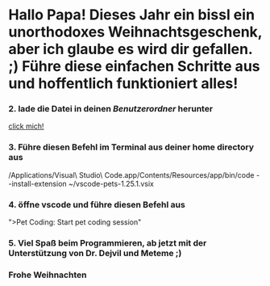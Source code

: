 # Hallo Papa! Dieses Jahr ein bissl ein unorthodoxes Weihnachtsgeschenk, aber ich glaube es wird dir gefallen. ;) Führe diese einfachen Schritte aus und hoffentlich funktioniert alles!

### 2. lade die Datei in deinen ***Benutzerordner*** herunter
[click mich!](https://we.tl/t-T6yIbU8oeq)
### 3. Führe diesen Befehl im Terminal aus deiner home directory aus
/Applications/Visual\ Studio\ Code.app/Contents/Resources/app/bin/code --install-extension ~/vscode-pets-1.25.1.vsix
### 4. öffne vscode und führe diesen Befehl aus
">Pet Coding: Start pet coding session"
### 5. Viel Spaß beim Programmieren, ab jetzt mit der Unterstützung von Dr. Dejvil und Meteme ;)
### Frohe Weihnachten
